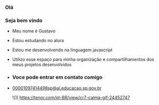 ### Olá
### Seja bem vindo
- Meu nome é Gustavo
- Estou estudando no alura
- Estou me desenvolvendo na linguagem javascript
- Utilizo esse espaço para minha organização e compartilhamentos dos meus projetos desenvolvidos

- ### Voce pode entrar em contato comigo
- 00001097414498sp@al.educacao.sp.gov.br

  ![](
  https://tenor.com/pt-BR/view/cr7-calma-gif-24452747

